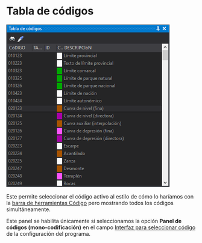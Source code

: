 # Tabla de códigos

![Panel tabla de c&#xF3;digos mostrando el c&#xF3;digo 020123 como c&#xF3;digo activo](../../../.gitbook/assets/paneltablacodigos.png)

Este permite seleccionar el código activo al estilo de cómo lo haríamos con la [barra de herramientas Código](../barras-de-herramientas/codigo.md) pero mostrando todos los códigos simultáneamente.

Este panel se habilita únicamente si seleccionamos la opción **Panel de códigos \(mono-codificación\)** en el campo [Interfaz para seleccionar código](../cuadros-de-dialogo/configuracion/diging.md#interfaz-para-seleccionar-codigo) de la configuración del programa.


